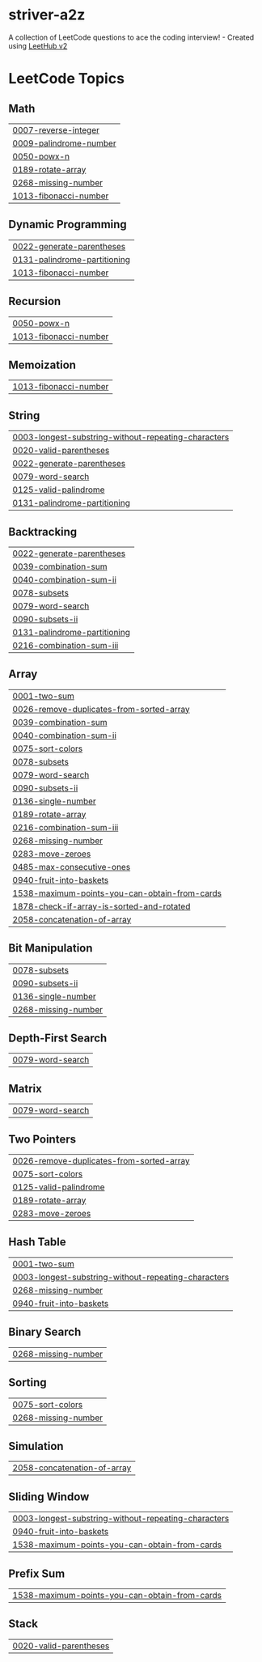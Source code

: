 # striver-a2z
A collection of LeetCode questions to ace the coding interview! - Created using [LeetHub v2](https://github.com/arunbhardwaj/LeetHub-2.0)

<!---LeetCode Topics Start-->
# LeetCode Topics
## Math
|  |
| ------- |
| [0007-reverse-integer](https://github.com/GurmanpreetKaur23/striver-a2z/tree/master/0007-reverse-integer) |
| [0009-palindrome-number](https://github.com/GurmanpreetKaur23/striver-a2z/tree/master/0009-palindrome-number) |
| [0050-powx-n](https://github.com/GurmanpreetKaur23/striver-a2z/tree/master/0050-powx-n) |
| [0189-rotate-array](https://github.com/GurmanpreetKaur23/striver-a2z/tree/master/0189-rotate-array) |
| [0268-missing-number](https://github.com/GurmanpreetKaur23/striver-a2z/tree/master/0268-missing-number) |
| [1013-fibonacci-number](https://github.com/GurmanpreetKaur23/striver-a2z/tree/master/1013-fibonacci-number) |
## Dynamic Programming
|  |
| ------- |
| [0022-generate-parentheses](https://github.com/GurmanpreetKaur23/striver-a2z/tree/master/0022-generate-parentheses) |
| [0131-palindrome-partitioning](https://github.com/GurmanpreetKaur23/striver-a2z/tree/master/0131-palindrome-partitioning) |
| [1013-fibonacci-number](https://github.com/GurmanpreetKaur23/striver-a2z/tree/master/1013-fibonacci-number) |
## Recursion
|  |
| ------- |
| [0050-powx-n](https://github.com/GurmanpreetKaur23/striver-a2z/tree/master/0050-powx-n) |
| [1013-fibonacci-number](https://github.com/GurmanpreetKaur23/striver-a2z/tree/master/1013-fibonacci-number) |
## Memoization
|  |
| ------- |
| [1013-fibonacci-number](https://github.com/GurmanpreetKaur23/striver-a2z/tree/master/1013-fibonacci-number) |
## String
|  |
| ------- |
| [0003-longest-substring-without-repeating-characters](https://github.com/GurmanpreetKaur23/striver-a2z/tree/master/0003-longest-substring-without-repeating-characters) |
| [0020-valid-parentheses](https://github.com/GurmanpreetKaur23/striver-a2z/tree/master/0020-valid-parentheses) |
| [0022-generate-parentheses](https://github.com/GurmanpreetKaur23/striver-a2z/tree/master/0022-generate-parentheses) |
| [0079-word-search](https://github.com/GurmanpreetKaur23/striver-a2z/tree/master/0079-word-search) |
| [0125-valid-palindrome](https://github.com/GurmanpreetKaur23/striver-a2z/tree/master/0125-valid-palindrome) |
| [0131-palindrome-partitioning](https://github.com/GurmanpreetKaur23/striver-a2z/tree/master/0131-palindrome-partitioning) |
## Backtracking
|  |
| ------- |
| [0022-generate-parentheses](https://github.com/GurmanpreetKaur23/striver-a2z/tree/master/0022-generate-parentheses) |
| [0039-combination-sum](https://github.com/GurmanpreetKaur23/striver-a2z/tree/master/0039-combination-sum) |
| [0040-combination-sum-ii](https://github.com/GurmanpreetKaur23/striver-a2z/tree/master/0040-combination-sum-ii) |
| [0078-subsets](https://github.com/GurmanpreetKaur23/striver-a2z/tree/master/0078-subsets) |
| [0079-word-search](https://github.com/GurmanpreetKaur23/striver-a2z/tree/master/0079-word-search) |
| [0090-subsets-ii](https://github.com/GurmanpreetKaur23/striver-a2z/tree/master/0090-subsets-ii) |
| [0131-palindrome-partitioning](https://github.com/GurmanpreetKaur23/striver-a2z/tree/master/0131-palindrome-partitioning) |
| [0216-combination-sum-iii](https://github.com/GurmanpreetKaur23/striver-a2z/tree/master/0216-combination-sum-iii) |
## Array
|  |
| ------- |
| [0001-two-sum](https://github.com/GurmanpreetKaur23/striver-a2z/tree/master/0001-two-sum) |
| [0026-remove-duplicates-from-sorted-array](https://github.com/GurmanpreetKaur23/striver-a2z/tree/master/0026-remove-duplicates-from-sorted-array) |
| [0039-combination-sum](https://github.com/GurmanpreetKaur23/striver-a2z/tree/master/0039-combination-sum) |
| [0040-combination-sum-ii](https://github.com/GurmanpreetKaur23/striver-a2z/tree/master/0040-combination-sum-ii) |
| [0075-sort-colors](https://github.com/GurmanpreetKaur23/striver-a2z/tree/master/0075-sort-colors) |
| [0078-subsets](https://github.com/GurmanpreetKaur23/striver-a2z/tree/master/0078-subsets) |
| [0079-word-search](https://github.com/GurmanpreetKaur23/striver-a2z/tree/master/0079-word-search) |
| [0090-subsets-ii](https://github.com/GurmanpreetKaur23/striver-a2z/tree/master/0090-subsets-ii) |
| [0136-single-number](https://github.com/GurmanpreetKaur23/striver-a2z/tree/master/0136-single-number) |
| [0189-rotate-array](https://github.com/GurmanpreetKaur23/striver-a2z/tree/master/0189-rotate-array) |
| [0216-combination-sum-iii](https://github.com/GurmanpreetKaur23/striver-a2z/tree/master/0216-combination-sum-iii) |
| [0268-missing-number](https://github.com/GurmanpreetKaur23/striver-a2z/tree/master/0268-missing-number) |
| [0283-move-zeroes](https://github.com/GurmanpreetKaur23/striver-a2z/tree/master/0283-move-zeroes) |
| [0485-max-consecutive-ones](https://github.com/GurmanpreetKaur23/striver-a2z/tree/master/0485-max-consecutive-ones) |
| [0940-fruit-into-baskets](https://github.com/GurmanpreetKaur23/striver-a2z/tree/master/0940-fruit-into-baskets) |
| [1538-maximum-points-you-can-obtain-from-cards](https://github.com/GurmanpreetKaur23/striver-a2z/tree/master/1538-maximum-points-you-can-obtain-from-cards) |
| [1878-check-if-array-is-sorted-and-rotated](https://github.com/GurmanpreetKaur23/striver-a2z/tree/master/1878-check-if-array-is-sorted-and-rotated) |
| [2058-concatenation-of-array](https://github.com/GurmanpreetKaur23/striver-a2z/tree/master/2058-concatenation-of-array) |
## Bit Manipulation
|  |
| ------- |
| [0078-subsets](https://github.com/GurmanpreetKaur23/striver-a2z/tree/master/0078-subsets) |
| [0090-subsets-ii](https://github.com/GurmanpreetKaur23/striver-a2z/tree/master/0090-subsets-ii) |
| [0136-single-number](https://github.com/GurmanpreetKaur23/striver-a2z/tree/master/0136-single-number) |
| [0268-missing-number](https://github.com/GurmanpreetKaur23/striver-a2z/tree/master/0268-missing-number) |
## Depth-First Search
|  |
| ------- |
| [0079-word-search](https://github.com/GurmanpreetKaur23/striver-a2z/tree/master/0079-word-search) |
## Matrix
|  |
| ------- |
| [0079-word-search](https://github.com/GurmanpreetKaur23/striver-a2z/tree/master/0079-word-search) |
## Two Pointers
|  |
| ------- |
| [0026-remove-duplicates-from-sorted-array](https://github.com/GurmanpreetKaur23/striver-a2z/tree/master/0026-remove-duplicates-from-sorted-array) |
| [0075-sort-colors](https://github.com/GurmanpreetKaur23/striver-a2z/tree/master/0075-sort-colors) |
| [0125-valid-palindrome](https://github.com/GurmanpreetKaur23/striver-a2z/tree/master/0125-valid-palindrome) |
| [0189-rotate-array](https://github.com/GurmanpreetKaur23/striver-a2z/tree/master/0189-rotate-array) |
| [0283-move-zeroes](https://github.com/GurmanpreetKaur23/striver-a2z/tree/master/0283-move-zeroes) |
## Hash Table
|  |
| ------- |
| [0001-two-sum](https://github.com/GurmanpreetKaur23/striver-a2z/tree/master/0001-two-sum) |
| [0003-longest-substring-without-repeating-characters](https://github.com/GurmanpreetKaur23/striver-a2z/tree/master/0003-longest-substring-without-repeating-characters) |
| [0268-missing-number](https://github.com/GurmanpreetKaur23/striver-a2z/tree/master/0268-missing-number) |
| [0940-fruit-into-baskets](https://github.com/GurmanpreetKaur23/striver-a2z/tree/master/0940-fruit-into-baskets) |
## Binary Search
|  |
| ------- |
| [0268-missing-number](https://github.com/GurmanpreetKaur23/striver-a2z/tree/master/0268-missing-number) |
## Sorting
|  |
| ------- |
| [0075-sort-colors](https://github.com/GurmanpreetKaur23/striver-a2z/tree/master/0075-sort-colors) |
| [0268-missing-number](https://github.com/GurmanpreetKaur23/striver-a2z/tree/master/0268-missing-number) |
## Simulation
|  |
| ------- |
| [2058-concatenation-of-array](https://github.com/GurmanpreetKaur23/striver-a2z/tree/master/2058-concatenation-of-array) |
## Sliding Window
|  |
| ------- |
| [0003-longest-substring-without-repeating-characters](https://github.com/GurmanpreetKaur23/striver-a2z/tree/master/0003-longest-substring-without-repeating-characters) |
| [0940-fruit-into-baskets](https://github.com/GurmanpreetKaur23/striver-a2z/tree/master/0940-fruit-into-baskets) |
| [1538-maximum-points-you-can-obtain-from-cards](https://github.com/GurmanpreetKaur23/striver-a2z/tree/master/1538-maximum-points-you-can-obtain-from-cards) |
## Prefix Sum
|  |
| ------- |
| [1538-maximum-points-you-can-obtain-from-cards](https://github.com/GurmanpreetKaur23/striver-a2z/tree/master/1538-maximum-points-you-can-obtain-from-cards) |
## Stack
|  |
| ------- |
| [0020-valid-parentheses](https://github.com/GurmanpreetKaur23/striver-a2z/tree/master/0020-valid-parentheses) |
<!---LeetCode Topics End-->